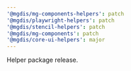 ```yaml
---
'@mgdis/mg-components-helpers': patch
'@mgdis/playwright-helpers': patch
'@mgdis/stencil-helpers': patch
'@mgdis/mg-components': patch
'@mgdis/core-ui-helpers': major
---
```


Helper package release.

